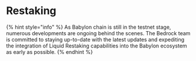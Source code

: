 # Restaking

{% hint style="info" %}
As Babylon chain is still in the testnet stage, numerous developments are ongoing behind the scenes. The Bedrock team is committed to staying up-to-date with the latest updates and expediting the integration of Liquid Restaking capabilities into the Babylon ecosystem as early as possible.
{% endhint %}
